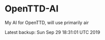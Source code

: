 # OpenTTD-AI
My AI for OpenTTD, will use primarily air

Latest backup: Sun Sep 29 18:31:01 UTC 2019
